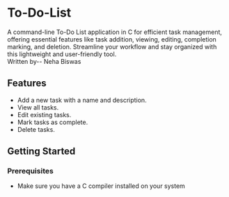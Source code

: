 # To-Do-List
A command-line To-Do List application in C for efficient task management, offering essential features like task addition, viewing, editing, completion marking, and deletion. Streamline your workflow and stay organized with this lightweight and user-friendly tool.
<br>
Written by-- Neha Biswas

## Features

- Add a new task with a name and description.
- View all tasks.
- Edit existing tasks.
- Mark tasks as complete.
- Delete tasks.

## Getting Started

### Prerequisites

- Make sure you have a C compiler installed on your system
